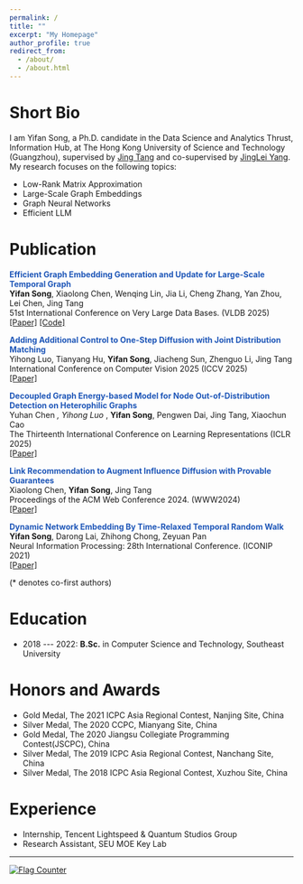```yaml
---
permalink: /
title: ""
excerpt: "My Homepage"
author_profile: true
redirect_from: 
  - /about/
  - /about.html
---
```



Short Bio
===
I am Yifan Song, a Ph.D. candidate in the Data Science and Analytics Thrust, Information Hub, at The Hong Kong University of Science and Technology (Guangzhou), supervised by [Jing Tang](https://scholar.google.com/citations?hl=zh-CN&user=0S4cpyoAAAAJ) and co-supervised by [JingLei Yang](https://scholar.google.com/citations?user=7wCHYtgAAAAJ). My research focuses on the following topics:
* Low-Rank Matrix Approximation
* Large-Scale Graph Embeddings
* Graph Neural Networks
* Efficient LLM

Publication 
===
<strong><font style = "color:#1f57b8">Efficient Graph Embedding Generation and Update for Large-Scale Temporal Graph</font></strong><br />
<strong>Yifan Song</strong>, Xiaolong Chen, Wenqing Lin, Jia Li, Cheng Zhang, Yan Zhou, Lei Chen, Jing Tang<br />
51st International Conference on Very Large Data Bases. (VLDB 2025) <br />
[[Paper]](https://vldb.org/pvldb/volumes/18/paper/Efficient%20Graph%20Embedding%20Generation%20and%20Update%20for%20Large-Scale%20Temporal%20Graph) [[Code]](https://github.com/yfsong00/VLDB2025LTGE) <br /> 

<strong><font style = "color:#1f57b8">Adding Additional Control to One-Step Diffusion with Joint Distribution Matching</font></strong><br />
Yihong Luo, Tianyang Hu, <strong>Yifan Song</strong>, Jiacheng Sun, Zhenguo Li, Jing Tang <br />
International Conference on Computer Vision 2025 (ICCV 2025) <br />
[[Paper]](https://arxiv.org/abs/2503.06652)<br /> 

<strong><font style = "color:#1f57b8">Decoupled Graph Energy-based Model for Node Out-of-Distribution Detection on Heterophilic Graphs</font></strong><br />
Yuhan Chen <sup>*</sup>, Yihong Luo <sup>*</sup>, <strong>Yifan Song</strong>, Pengwen Dai, Jing Tang, Xiaochun Cao <br />
The Thirteenth International Conference on Learning Representations (ICLR 2025) <br />
[[Paper]](https://openreview.net/pdf?id=NuVBI4wPMm)<br /> 

<strong><font style = "color:#1f57b8">Link Recommendation to Augment Influence Diffusion with Provable Guarantees</font></strong><br />
Xiaolong Chen, <strong>Yifan Song</strong>, Jing Tang <br />
Proceedings of the ACM Web Conference 2024. (WWW2024) <br />
[[Paper]](https://dl.acm.org/doi/abs/10.1145/3589334.3645521) <br />

<strong><font style = "color:#1f57b8">Dynamic Network Embedding By Time-Relaxed Temporal Random Walk</font></strong><br />
<strong>Yifan Song</strong>, Darong Lai, Zhihong Chong, Zeyuan Pan<br />
Neural Information Processing: 28th International Conference. (ICONIP 2021)<br />
[[Paper]](https://link.springer.com/chapter/10.1007/978-3-030-92185-9_35) <br />

(* denotes co-first authors) <br />


Education
===
* 2018 --- 2022: **B.Sc.** in Computer Science and Technology, Southeast University


Honors and Awards
===
* Gold Medal, The 2021 ICPC Asia Regional Contest, Nanjing Site, China
* Silver Medal, The 2020 CCPC, Mianyang Site, China
* Gold Medal, The 2020 Jiangsu Collegiate Programming Contest(JSCPC), China
* Silver Medal, The 2019 ICPC Asia Regional Contest, Nanchang Site, China
* Silver Medal, The 2018 ICPC Asia Regional Contest, Xuzhou Site, China

Experience
===
* <div>Internship, Tencent Lightspeed & Quantum Studios Group</div> 
* <div>Research Assistant, SEU MOE Key Lab</div> 

---
<script>
document.write("Last modifid at: "+document.lastModified+"" )
</script>

<a href="https://info.flagcounter.com/kdvh"><img src="https://s11.flagcounter.com/map/kdvh/size_s/txt_000000/border_CCCCCC/pageviews_1/viewers_0/flags_0/" alt="Flag Counter" border="0"></a>
